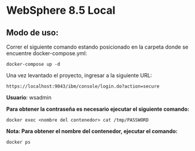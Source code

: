 # WebSphere 8.5 Local

## Modo de uso:

Correr el siguiente comando estando posicionado en la carpeta donde se encuentre docker-compose.yml:
```
docker-compose up -d
```

Una vez levantado el proyecto, ingresar a la siguiente URL:

```
https://localhost:9043/ibm/console/login.do?action=secure
```

**Usuario**: wsadmin


**Para obtener la contraseña es necesario ejecutar el siguiente comando:**
```
docker exec <nombre del contenedor> cat /tmp/PASSWORD
```
**Nota: Para obtener el nombre del contenedor, ejecutar el comando:**
```
docker ps
```
